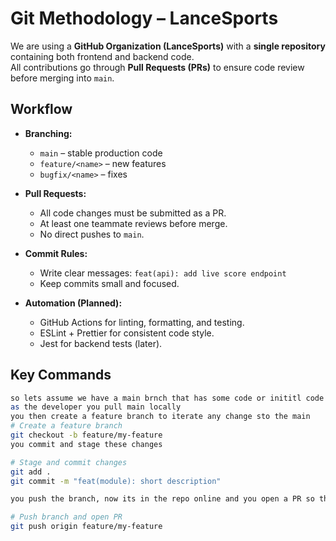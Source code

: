 # Git Methodology – LanceSports

We are using a **GitHub Organization (LanceSports)** with a **single repository** containing both frontend and backend code.  
All contributions go through **Pull Requests (PRs)** to ensure code review before merging into `main`.

## Workflow
- **Branching:**  
  - `main` – stable production code  
  - `feature/<name>` – new features  
  - `bugfix/<name>` – fixes

- **Pull Requests:**  
  - All code changes must be submitted as a PR.  
  - At least one teammate reviews before merge.  
  - No direct pushes to `main`.  

- **Commit Rules:**  
  - Write clear messages: `feat(api): add live score endpoint`  
  - Keep commits small and focused.

- **Automation (Planned):**  
  - GitHub Actions for linting, formatting, and testing.  
  - ESLint + Prettier for consistent code style.  
  - Jest for backend tests (later).

## Key Commands
```bash
so lets assume we have a main brnch that has some code or inititl code thats clean and ready for production, 
as the developer you pull main locally
you then create a feature branch to iterate any change sto the main
# Create a feature branch
git checkout -b feature/my-feature
you commit and stage these changes

# Stage and commit changes
git add .
git commit -m "feat(module): short description"

you push the branch, now its in the repo online and you open a PR so that a fellow collabroator can review the code, if okay tghen we push to main

# Push branch and open PR
git push origin feature/my-feature
